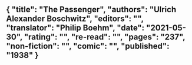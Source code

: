 {
 "title": "The Passenger",
 "authors": "Ulrich Alexander Boschwitz",
 "editors": "",
 "translator": "Philip Boehm",
 "date": "2021-05-30",
 "rating": "",
 "re-read": "",
 "pages": "237",
 "non-fiction": "",
 "comic": "",
 "published": "1938"
}
---

